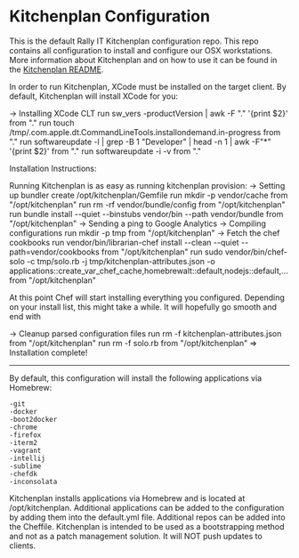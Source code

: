# Kitchenplan Configuration

This is the default Rally IT Kitchenplan configuration repo. This repo contains all configuration to install and configure our OSX workstations. More information about Kitchenplan and on how to use it can be found in the [Kitchenplan README](https://github.com/kitchenplan/kitchenplan).

In order to run Kitchenplan, XCode must be installed on the target client. By default, Kitchenplan will install XCode for you:

-> Installing XCode CLT
         run  sw_vers -productVersion | awk -F "." '{print $2}' from "."
         run  touch /tmp/.com.apple.dt.CommandLineTools.installondemand.in-progress from "."
         run  softwareupdate -l | grep -B 1 "Developer" | head -n 1 | awk -F"*" '{print $2}' from "."
         run  softwareupdate -i  -v from "."


Installation Instructions:

Running Kitchenplan is as easy as running kitchenplan provision:
-> Setting up bundler
      create  /opt/kitchenplan/Gemfile
         run  mkdir -p vendor/cache from "/opt/kitchenplan"
         run  rm -rf vendor/bundle/config from "/opt/kitchenplan"
         run  bundle install --quiet --binstubs vendor/bin --path vendor/bundle from "/opt/kitchenplan"
-> Sending a ping to Google Analytics
-> Compiling configurations
         run  mkdir -p tmp from "/opt/kitchenplan"
-> Fetch the chef cookbooks
         run  vendor/bin/librarian-chef install --clean --quiet --path=vendor/cookbooks from "/opt/kitchenplan"
         run  sudo vendor/bin/chef-solo -c tmp/solo.rb -j tmp/kitchenplan-attributes.json -o applications::create_var_chef_cache,homebrewalt::default,nodejs::default,... from "/opt/kitchenplan"

At this point Chef will start installing everything you configured. Depending on your install list, this might take a while. It will hopefully go smooth and end with

-> Cleanup parsed configuration files
         run  rm -f kitchenplan-attributes.json from "/opt/kitchenplan"
         run  rm -f solo.rb from "/opt/kitchenplan"
=> Installation complete!

----------------------------------------------------------------------------------------------------------------
By default, this configuration will install the following applications via Homebrew:

    -git
    -docker
    -boot2docker
    -chrome
    -firefox
    -iterm2
    -vagrant
    -intellij
    -sublime
    -chefdk
    -inconsolata

Kitchenplan installs applications via Homebrew and is located at /opt/kitchenplan. Additional applications can be added to the configuration by adding them into the default.yml file. Additional repos can be added into the Cheffile. Kitchenplan is intended to be used as a bootstrapping method and not as a patch management solution. It will NOT push updates to clients.
